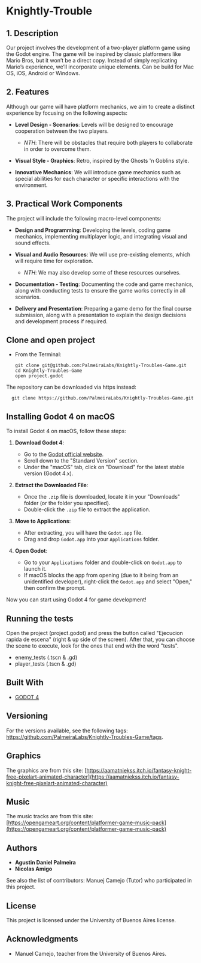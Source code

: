 # Knightly-Trouble

## 1. Description
Our project involves the development of a two-player platform game using the Godot engine. The game will be inspired by classic platformers like Mario Bros, but it won’t be a direct copy. Instead of simply replicating Mario’s experience, we’ll incorporate unique elements. Can be build for Mac OS, iOS, Android or Windows.

## 2. Features
Although our game will have platform mechanics, we aim to create a distinct experience by focusing on the following aspects:

- **Level Design - Scenarios**: Levels will be designed to encourage cooperation between the two players.
  - _NTH_: There will be obstacles that require both players to collaborate in order to overcome them.

- **Visual Style - Graphics**: Retro, inspired by the Ghosts 'n Goblins style.

- **Innovative Mechanics**: We will introduce game mechanics such as special abilities for each character or specific interactions with the environment.

## 3. Practical Work Components
The project will include the following macro-level components:

- **Design and Programming**: Developing the levels, coding game mechanics, implementing multiplayer logic, and integrating visual and sound effects.

- **Visual and Audio Resources**: We will use pre-existing elements, which will require time for exploration.
  - _NTH_: We may also develop some of these resources ourselves.

- **Documentation - Testing**: Documenting the code and game mechanics, along with conducting tests to ensure the game works correctly in all scenarios.

- **Delivery and Presentation**: Preparing a game demo for the final course submission, along with a presentation to explain the design decisions and development process if required.

## Clone and open project
* From the Terminal:

	  git clone git@github.com:PalmeiraLabs/Knightly-Troubles-Game.git
	  cd Knightly-Troubles-Game
	  open project.godot

The repository can be downloaded via https instead: 

	  git clone https://github.com/PalmeiraLabs/Knightly-Troubles-Game.git

## Installing Godot 4 on macOS

To install Godot 4 on macOS, follow these steps:

1. **Download Godot 4**:
   - Go to the [Godot official website](https://godotengine.org/download).
   - Scroll down to the "Standard Version" section.
   - Under the "macOS" tab, click on "Download" for the latest stable version (Godot 4.x).

2. **Extract the Downloaded File**:
   - Once the `.zip` file is downloaded, locate it in your "Downloads" folder (or the folder you specified).
   - Double-click the `.zip` file to extract the application.

3. **Move to Applications**:
   - After extracting, you will have the `Godot.app` file.
   - Drag and drop `Godot.app` into your `Applications` folder.

4. **Open Godot**:
   - Go to your `Applications` folder and double-click on `Godot.app` to launch it.
   - If macOS blocks the app from opening (due to it being from an unidentified developer), right-click the `Godot.app` and select "Open," then confirm the prompt.

Now you can start using Godot 4 for game development!

## Running the tests

Open the project (project.godot) and press the button called "Ejecucion rapida de escena" (right & up side of the screen). After that, you can choose the scene to execute, look for the ones that end with the word "tests".

- enemy_tests (.tscn & .gd)
- player_tests (.tscn & .gd)


## Built With
* [GODOT 4](https://godotengine.org/download)

## Versioning

For the versions available, see the following tags: https://github.com/PalmeiraLabs/Knightly-Troubles-Game/tags.

## Graphics

The graphics are from this site: [https://aamatniekss.itch.io/fantasy-knight-free-pixelart-animated-character](https://aamatniekss.itch.io/fantasy-knight-free-pixelart-animated-character)

## Music

The music tracks are from this site: [https://opengameart.org/content/platformer-game-music-pack](https://opengameart.org/content/platformer-game-music-pack)

## Authors

* **Agustin Daniel Palmeira**
* **Nicolas Amigo**

See also the list of contributors: Manuej Camejo (Tutor) who participated in this project.

## License

This project is licensed under the University of Buenos Aires license.

## Acknowledgments

* Manuel Camejo, teacher from the University of Buenos Aires.
